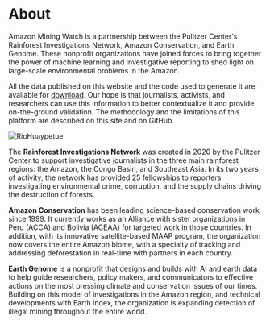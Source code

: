 # About

Amazon Mining Watch is a partnership between the Pulitzer Center's Rainforest Investigations Network, Amazon Conservation, and Earth Genome. These nonprofit organizations have joined forces to bring together the power of machine learning and investigative reporting to shed light on large-scale environmental problems in the Amazon.

All the data published on this website and the code used to generate it are available for [download](https://github.com/earthrise-media/mining-detector). Our hope is that journalists, activists, and researchers can use this information to better contextualize it and provide on-the-ground validation. The methodology and the limitations of this platform are described on this site and on GitHub.

![RioHuaypetue](/images/rio-huaypetue.jpg)

The **Rainforest Investigations Network** was created in 2020 by the Pulitzer Center to support investigative journalists in the three main rainforest regions: the Amazon, the Congo Basin, and Southeast Asia. In its two years of activity, the network has provided 25 fellowships to reporters investigating environmental crime, corruption, and the supply chains driving the destruction of forests.

**Amazon Conservation** has been leading science-based conservation work since 1999. It currently works as an Alliance with sister organizations in Peru (ACCA) and Bolivia (ACEAA) for targeted work in those countries. In addition, with its innovative satellite-based MAAP program, the organization now covers the entire Amazon biome, with a specialty of tracking and addressing deforestation in real-time with partners in each country.

**Earth Genome** is a nonprofit that designs and builds with AI and earth data to help guide researchers, policy makers, and communicators to effective actions on the most pressing climate and conservation issues of our times. Building on this model of investigations in the Amazon region, and technical developments with Earth Index, the organization is expanding detection of illegal mining throughout the entire world.

